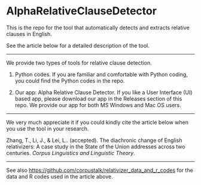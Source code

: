 # AlphaRelativeClauseDetector

This is the repo for the tool that automatically detects and extracts relative clauses in English.

See the article below for a detailed description of the tool. 

***

We provide two types of tools for relative clause detection. 

1. Python codes. If you are familiar and comfortable with Python coding, you could find the Python codes in the repo.

2. Our app: Alpha Relative Clause Detector. If you like a User Interface (UI) based app, please download our app in the Releases section of this repo. We provide our app for both MS Windows and Mac OS users. 

***

We very much appreciate it if you could kindly cite the article below when you use the tool in your research. 

Zhang, T., Li, J., & Lei, L.. (accepted). The diachronic change of English relativizers: A case study in the State of the Union addresses across two centuries. _Corpus Linguistics and Linguistic Theory_.

***

See also https://github.com/corpustalk/relativizer_data_and_r_codes for the data and R codes used in the article above. 
